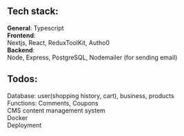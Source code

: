 ## Tech stack:
**General**: Typescript  
**Frontend**:   
Nextjs, React, ReduxToolKit, Autho0  
**Backend**:   
Node, Express, PostgreSQL, Nodemailer (for sending email)
 

## Todos:
Database: user(shopping history, cart), business, products  
Functions: Comments, Coupons   
CMS content management system  
Docker  
Deployment  
